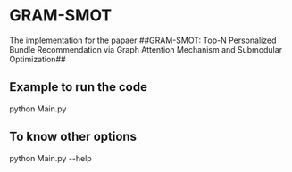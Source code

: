 # GRAM-SMOT

The implementation for the papaer ##GRAM-SMOT: Top-N Personalized Bundle Recommendation via Graph Attention Mechanism and Submodular Optimization##

## Example to run the code

python Main.py

## To know other options

python Main.py --help
